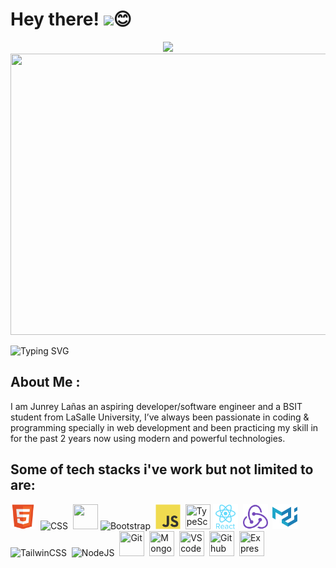 # Hey there! <img src="https://raw.githubusercontent.com/nixin72/nixin72/master/wave.gif" width="40"/>😊

<div id="header" align="center">
  <img src="https://media.giphy.com/media/WSBeyxvC1jH496xQGA/giphy.gif" width="700"/>
</div>

<div align="center">
  <img src="https://media.giphy.com/media/dWesBcTLavkZuG35MI/giphy.gif" width="1000" height="450"/>
</div>

 ![Typing SVG](https://readme-typing-svg.herokuapp.com?size=35&duration=1800&color=00DB4D&multiline=true&width=810&height=100&lines=Welcome+Visitor!;I'm+Junrey+La%C3%B1as%2C+An+aspiring+dev💻+;++++++)
 
 
## About Me :
I am Junrey Lañas an aspiring developer/software engineer and a BSIT student from LaSalle University, I’ve always been passionate in coding & programming specially in web development and been practicing my skill in for the past 2 years now using modern and powerful technologies.


## Some of tech stacks i've work but not limited to are:
<div id="icons">
  <img src="https://github.com/devicons/devicon/blob/master/icons/html5/html5-original.svg" title="HTML5" alt="HTML" width="40" height="40"/>&nbsp;
  <img src="https://cdn.jsdelivr.net/gh/devicons/devicon/icons/css3/css3-original.svg" title="CSS3" alt="CSS" width="40" height="40"/>&nbsp;
  <img src="https://cdn.jsdelivr.net/gh/devicons/devicon/icons/sass/sass-original.svg" width="40" height="40"/>
  <img src="https://cdn.jsdelivr.net/gh/devicons/devicon/icons/bootstrap/bootstrap-plain.svg"  title="Bootstrap" alt="Bootstrap" width="40" height="40"/>&nbsp;
  <img src="https://github.com/devicons/devicon/blob/master/icons/javascript/javascript-original.svg" title="JavaScript" alt="JavaScript" width="40" height="40"/>&nbsp;
  <img src="https://cdn.jsdelivr.net/gh/devicons/devicon/icons/typescript/typescript-original.svg" title="TypeScript" **alt="TypeScript" width="40" height="40" />
  <img src="https://github.com/devicons/devicon/blob/master/icons/react/react-original-wordmark.svg" title="React" alt="React" width="40" height="40"/>&nbsp;
  <img src="https://github.com/devicons/devicon/blob/master/icons/redux/redux-original.svg" title="Redux" alt="Redux " width="40" height="40"/>&nbsp;
  <img src="https://github.com/devicons/devicon/blob/master/icons/materialui/materialui-original.svg" title="Material UI" alt="Material UI" width="40" height="40"/>&nbsp;
  <img src="https://cdn.jsdelivr.net/gh/devicons/devicon/icons/tailwindcss/tailwindcss-plain.svg" title="TailwinCSS" alt="TailwinCSS" width="40" height="40" />&nbsp;
  <img src="https://cdn.jsdelivr.net/gh/devicons/devicon/icons/nodejs/nodejs-original.svg" title="NodeJS" alt="NodeJS" width="40" height="40" />&nbsp;
  <img src="https://cdn.jsdelivr.net/gh/devicons/devicon/icons/git/git-original.svg" title="Git" **alt="Git" width="40" height="40"/>&nbsp;
  <img src="https://cdn.jsdelivr.net/gh/devicons/devicon/icons/mongodb/mongodb-plain-wordmark.svg" title="Mongodb" **alt="Mongodb" width="40" height="40"/>&nbsp;
  <img src="https://cdn.jsdelivr.net/gh/devicons/devicon/icons/vscode/vscode-original.svg" title="VScode" **alt="VScode" width="40" height="40" />&nbsp;
  <img src="https://cdn.jsdelivr.net/gh/devicons/devicon/icons/github/github-original.svg" title="Github" **alt="Github" width="40" height="40" />&nbsp;
  <img src="https://cdn.jsdelivr.net/gh/devicons/devicon/icons/express/express-original.svg" title="Express" **alt="Express" width="40" height="40"/>&nbsp;
</div>
